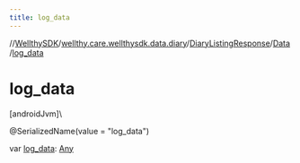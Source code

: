 ```yaml
---
title: log_data
---
```

//[WellthySDK](../../../../index.html)/[wellthy.care.wellthysdk.data.diary](../../index.html)/[DiaryListingResponse](../index.html)/[Data](index.html)/[log_data](log_data.html)



# log_data



[androidJvm]\




@SerializedName(value = "log_data")



var [log_data](log_data.html): [Any](https://kotlinlang.org/api/latest/jvm/stdlib/kotlin/-any/index.html)




